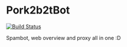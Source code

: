 # Pork2b2tBot

[![Build Status](https://jenkins.daporkchop.net/job/Minecraft/job/Pork2b2tBot/badge/icon)](https://jenkins.daporkchop.net/job/Minecraft/job/Pork2b2tBot/)

Spambot, web overview and proxy all in one :D
